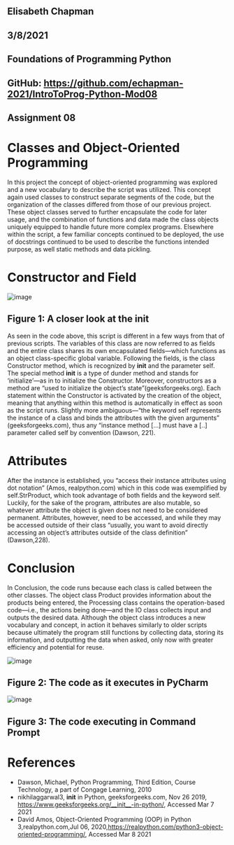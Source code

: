 ## Elisabeth Chapman
## 3/8/2021
## Foundations of Programming Python
## GitHub: https://github.com/echapman-2021/IntroToProg-Python-Mod08
## Assignment 08
# Classes and Object-Oriented Programming
In this project the concept of object-oriented programming was explored and a new vocabulary to describe the script was utilized. This concept again used classes to construct separate segments of the code, but the organization of the classes differed from those of our previous project. These object classes served to further encapsulate the code for later usage, and the combination of functions and data made the class objects uniquely equipped to handle future more complex programs. Elsewhere within the script, a few familiar concepts continued to be deployed, the use of docstrings continued to be used to describe the functions intended purpose, as well static methods and data pickling. 
# Constructor and Field

![image](https://user-images.githubusercontent.com/78879611/110527666-180b2780-80cc-11eb-9888-e8ba1eb8a615.png)
 ## Figure 1: A closer look at the init
 
As seen in the code above, this script is different in a few ways from that of previous scripts. The variables of this class are now referred to as fields and the entire class shares its own encapsulated fields—which functions as an object class-specific global variable. Following the fields,  is the class Constructor method,  which is recognized by  __init__  and the parameter  self. The special method __init__ is a type of dunder method and stands for ‘initialize’—as in to initialize the Constructor. Moreover, constructors as a method are “used to initialize the object’s state”(geeksforgeeks.org). Each statement within the Constructor is activated by the creation of the object, meaning that anything within this method is automatically in effect as soon as the script runs. Slightly more ambiguous—“the keyword self represents the instance of a class and binds the attributes with the given arguments” (geeksforgeeks.com), thus any “instance method […] must have a [..] parameter called self by convention (Dawson, 221). 
# Attributes
After the instance is established, you “access their instance attributes using dot notation” (Amos, realpython.com) which in this code was exemplified by self.StrProduct, which took advantage of both fields and the keyword self. Luckily, for the sake of the program, attributes are also mutable, so whatever attribute the object is given does not need to be considered permanent. Attributes, however, need to be accessed, and while they may be accessed outside of their class “usually, you want to avoid directly accessing an object’s attributes outside of the class definition” (Dawson,228).
# Conclusion
In Conclusion, the code runs because each class is called between the other classes. The object class Product provides information about the products being entered, the Processing class contains the operation-based code—i.e., the actions being done—and the IO class collects input and outputs the desired data. Although the object class introduces a new vocabulary and concept, in action it behaves similarly to older scripts because ultimately the program still functions by collecting data, storing its information, and outputting the data when asked, only now with greater efficiency and potential for reuse. 

 ![image](https://user-images.githubusercontent.com/78879611/110527839-4db01080-80cc-11eb-8ee4-6969ca63684e.png)
 
 ## Figure 2: The code as it executes in PyCharm
 
![image](https://user-images.githubusercontent.com/78879611/110527901-615b7700-80cc-11eb-82ac-a54f0a5e5f32.png)

 ## Figure 3: The code executing in Command Prompt

# References
-	Dawson, Michael, Python Programming, Third Edition, Course Technology, a part of Congage Learning, 2010
-	nikhilaggarwal3, __init__ in Python, geeksforgeeks.com, Nov 26 2019, https://www.geeksforgeeks.org/__init__-in-python/, Accessed Mar 7 2021
-	David Amos, Object-Oriented Programming (OOP) in Python 3,realpython.com,Jul 06, 2020,https://realpython.com/python3-object-oriented-programming/, Accessed Mar 8 2021

